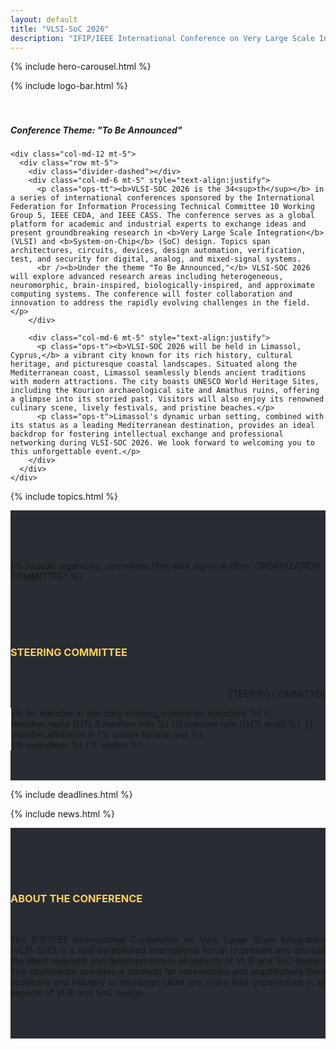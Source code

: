```yaml
---
layout: default
title: "VLSI-SoC 2026"
description: "IFIP/IEEE International Conference on Very Large Scale Integration SoC (VLSI-SoC)"
---
```


{% include hero-carousel.html %}

<!-- QUICK LOGO -->
{% include logo-bar.html %}
<!-- END QUICK LOGO -->

<!-- CONFERENCE THEME & DESCRIPTION -->
<div class="container">
  <div class="justify-content-center">
    <h5 class="ops-t txtcenter wow fadeIn"><br /><br /><b>Conference Theme: "<i>To Be Announced</i>"</b></h5>

    <div class="col-md-12 mt-5">
      <div class="row mt-5">
        <div class="divider-dashed"></div>
        <div class="col-md-6 mt-5" style="text-align:justify">
          <p class="ops-tt"><b>VLSI-SOC 2026 is the 34<sup>th</sup></b> in a series of international conferences sponsored by the International Federation for Information Processing Technical Committee 10 Working Group 5, IEEE CEDA, and IEEE CASS. The conference serves as a global platform for academic and industrial experts to exchange ideas and present groundbreaking research in <b>Very Large Scale Integration</b> (VLSI) and <b>System-on-Chip</b> (SoC) design. Topics span architectures, circuits, devices, design automation, verification, test, and security for digital, analog, and mixed-signal systems.
          <br /><b>Under the theme "To Be Announced,"</b> VLSI-SOC 2026 will explore advanced research areas including heterogeneous, neuromorphic, brain-inspired, biologically-inspired, and approximate computing systems. The conference will foster collaboration and innovation to address the rapidly evolving challenges in the field.</p>
        </div>

        <div class="col-md-6 mt-5" style="text-align:justify">
          <p class="ops-t"><b>VLSI-SOC 2026 will be held in Limassol, Cyprus,</b> a vibrant city known for its rich history, cultural heritage, and picturesque coastal landscapes. Situated along the Mediterranean coast, Limassol seamlessly blends ancient traditions with modern attractions. The city boasts UNESCO World Heritage Sites, including the Kourion archaeological site and Amathus ruins, offering a glimpse into its storied past. Visitors will also enjoy its renowned culinary scene, lively festivals, and pristine beaches.</p>
          <p class="ops-t">Limassol's dynamic urban setting, combined with its status as a leading Mediterranean destination, provides an ideal backdrop for fostering intellectual exchange and professional networking during VLSI-SOC 2026. We look forward to welcoming you to this unforgettable event.</p>
        </div>
      </div>
    </div>
  </div>
</div>

{% include topics.html %}

<!-- MAIN CONTENT - Organizing Committee Section -->
<div class="bxshadow-top" style="background-color:#292C33">
  <div class="container" style="padding-top:80px" id="orgcomit">
    {% include organizing_committee.html dark_bg=true title="ORGANIZATION COMMITTEE" %}
  </div>
</div>

<!-- Steering Committee Section -->
<div class="bxshadow-top" style="background-color:#292C33">
  <div class="container" style="padding-top:80px" id="stcomit">
    <div class="justify-content-center txtcenter">
      <h3 class="ops-tt txtcenter" style="color:#F8CF5F;">STEERING COMMITTEE</h3>
      <br />
      <div class="row col-md-12">
        <div class="col-md-6 align-left-mobile wow fadeIn" style="text-align:right;">
          <i class="fa fa-user inline-mobile" aria-hidden="true" style="display:none;color:white"></i>
          <p class="ops-t c-white inline-mobile">STEERING COMMITTEE</p>
        </div>
        <div class="col-md-6 wow fadeIn" style="text-align:left;border-left: solid 1px white">
          <p class="ops-2t c-gray">
            {% for member in site.data.steering_committee.members %}
              {{ member.name }}{% if member.role %} ({{ member.role }}){% endif %}, {{ member.affiliation }}
              {% unless forloop.last %}<br />{% endunless %}
            {% endfor %}
          </p>
        </div>
      </div>
      <br /><br />
    </div>
  </div>
</div>

{% include deadlines.html %}

{% include news.html %}

<!-- About Conference Section -->
<div class="bxshadow-top" style="background-color:#292C33">
  <div class="container" style="padding-top:80px">
    <div class="justify-content-center txtcenter">
      <h3 id="about" class="ops-tt txtcenter" style="color:#F8CF5F;">ABOUT THE CONFERENCE</h3>
      <br />
      <div class="row col-md-12">
        <div class="col-md-12 wow fadeIn">
          <p class="ops-2t c-gray" style="text-align:justify;">
            The IFIP/IEEE International Conference on Very Large Scale Integration (VLSI-SoC) is a well-established 
            international forum to present and discuss the latest research and developments in all aspects of VLSI 
            and SoC design. The conference provides a platform for researchers and practitioners from academia and 
            industry to exchange ideas and share their experiences in all aspects of VLSI and SoC design.
          </p>
        </div>
      </div>
      <br /><br />
    </div>
    <br />
  </div>
</div>
